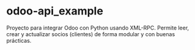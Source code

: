 # odoo-api_example
Proyecto para integrar Odoo con Python usando XML-RPC. Permite leer, crear y actualizar socios (clientes) de forma modular y con buenas prácticas.
